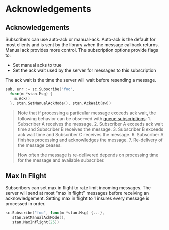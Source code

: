 # Acknowledgements

## Acknowledgements

Subscribers can use auto-ack or manual-ack. Auto-ack is the default for most clients and is sent by the library when the message callback returns. Manual ack provides more control. The subscription options provide flags to:

* Set manual acks to true
* Set the ack wait used by the server for messages to this subscription

The ack wait is the time the server will wait before resending a message.

```go
sub, err := sc.Subscribe("foo",
  func(m *stan.Msg) {
    m.Ack()
  }, stan.SetManualAckMode(), stan.AckWait(aw))
```

> Note that if processing a particular message exceeds ack wait, the following behavior can be observed with [queue subscriptions](queues.md): 1. Subscriber A receives the message. 2. Subscriber A exceeds ack wait time and Subscriber B receives the message. 3. Subscriber B exceeds ack wait time and Subscriber C receives the message. 6. Subscriber A finishes processing and acknowledges the message. 7. Re-delivery of the message ceases.
>
> How often the message is re-delivered depends on processing time for the message and available subscriber.

## Max In Flight

Subscribers can set max in flight to rate limit incoming messages. The server will send at most “max in flight” messages before receiving an acknowledgement. Setting max in flight to 1 insures every message is processed in order.

```go
sc.Subscribe("foo", func(m *stan.Msg) {...},
   stan.SetManualAckMode(),
   stan.MaxInflight(25))
```


